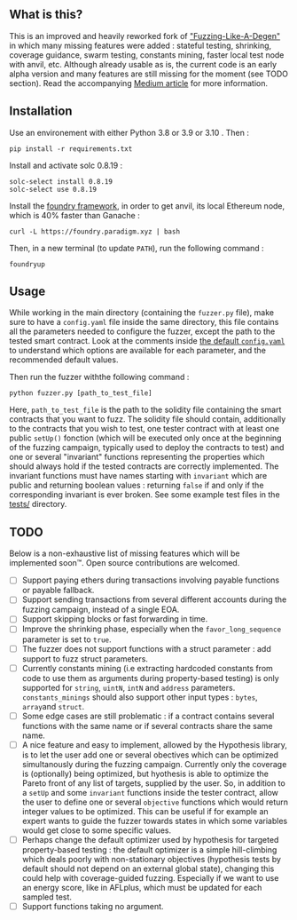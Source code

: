 ## What is this?

This is an improved and heavily reworked fork of ["Fuzzing-Like-A-Degen"](https://www.youtube.com/watch?v=qdtQ9k3gCX8&t=282s&ab_channel=alpharush) in which many missing features were added : stateful testing, shrinking, coverage guidance, swarm testing, constants mining, faster local test node with anvil, etc. Although already usable as is, the current code is an early alpha version and many features are still missing for the moment (see TODO section).
Read the accompanying [Medium article](https://medium.com/p/1f73323c2b4d) for more information.

## Installation

Use an environement with either Python 3.8 or 3.9 or 3.10 . Then :

```shell
pip install -r requirements.txt
```

Install and activate solc 0.8.19 :

```
solc-select install 0.8.19
solc-select use 0.8.19
```

Install the [foundry framework](https://github.com/foundry-rs/foundry.git), in order to get anvil, its local Ethereum node, which is 40% faster than Ganache :

```
curl -L https://foundry.paradigm.xyz | bash
```

Then, in a new terminal (to update `PATH`), run the following command :

```
foundryup
```

## Usage

While working in the main directory (containing the `fuzzer.py` file), make sure to have a `config.yaml` file inside the same directory, this file contains all the parameters needed to configure the fuzzer, except the path to the tested smart contract. Look at the comments inside [the default `config.yaml`](config.yaml) to understand which options are available for each parameter, and the recommended default values.

Then run the fuzzer withthe following command :

```shell
python fuzzer.py [path_to_test_file]
```

Here, `path_to_test_file` is the path to the solidity file containing the smart contracts that you want to fuzz. The solidity file should contain, additionally to the contracts that you wish to test, one tester contract with at least one public `setUp()` fonction (which will be executed only once at the beginning of the fuzzing campaign, typically used to deploy the contracts to test) and one or several "invariant" functions representing the properties which should always hold if the tested contracts are correctly implemented. The invariant functions must have names starting with `invariant` which are public and returning boolean values : returning `false` if and only if the corresponding invariant is ever broken. See some example test files in the [tests/](tests/) directory.

## TODO

Below is a non-exhaustive list of missing features which will be implemented soon™. Open source contributions are welcomed.

- [ ] Support paying ethers during transactions involving payable functions or payable fallback.
- [ ] Support sending transactions from several different accounts during the fuzzing campaign, instead of a single EOA.
- [ ] Support skipping blocks or fast forwarding in time.
- [ ] Improve the shrinking phase, especially when the `favor_long_sequence` parameter is set to `true`.
- [ ] The fuzzer does not support functions with a struct parameter : add support to fuzz struct parameters.
- [ ] Currently constants mining (i.e extracting hardcoded constants from code to use them as arguments during property-based testing) is only supported for `string`, `uintN`, `intN` and `address` parameters. `constants_minings` should also support other input types : `bytes`, `array`and `struct`.
- [ ] Some edge cases are still problematic : if a contract contains several functions with the same name or if several contracts share the same name.
- [ ] A nice feature and easy to implement, allowed by the Hypothesis library, is to let the user add one or several obectives which can be optimized simultanously during the fuzzing campaign. Currently only the coverage is (optionally) being optimized, but hyothesis is able to optimize the Pareto front of any list of targets, supplied by the user. So, in addition to a `setUp` and some `invariant` functions inside the tester contract, allow the user to define one or several `objective` functions which would return integer values to be optimized. This can be useful if for example an expert wants to guide the fuzzer towards states in which some variables would get close to some specific values.
- [ ] Perhaps change the default optimizer used by hypothesis for targeted property-based testing : the default optimizer is a simple hill-climbing which deals poorly with non-stationary objectives (hypothesis tests by default should not depend on an external global state), changing this could help with coverage-guided fuzzing. Especially if we want to use an energy score, like in AFLplus, which must be updated for each sampled test.
- [ ] Support functions taking no argument.
